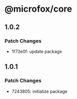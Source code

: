 # @microfox/core

## 1.0.2

### Patch Changes

- 1f73e0f: update package

## 1.0.1

### Patch Changes

- 7243805: initialize package
